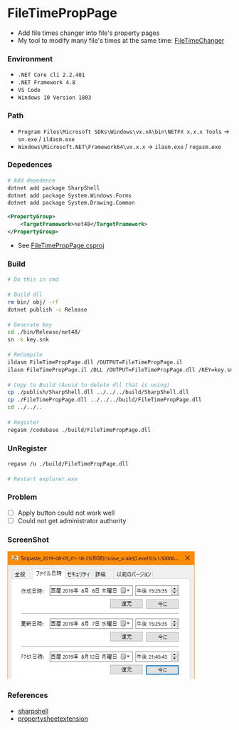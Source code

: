 # FileTimePropPage
+ Add file times changer into file's property pages
+ My tool to modify many file's times at the same time: [FileTimeChanger](https://github.com/Aoi-hosizora/FileTimeChanger)

### Environment
+ `.NET Core cli 2.2.401`
+ `.NET Framework 4.8`
+ `VS Code`
+ `Windows 10 Version 1803`

### Path
+ `Program Files\Microsoft SDKs\Windows\vx.xA\bin\NETFX x.x.x Tools` -> `sn.exe` / `ildasm.exe`
+ `Windows\Microsoft.NET\Framework64\vx.x.x` -> `ilasm.exe` / `regasm.exe`

### Depedences
```bash
# Add depedence
dotnet add package SharpShell
dotnet add package System.Windows.Forms
dotnet add package System.Drawing.Common
```

```xml
<PropertyGroup>
    <TargetFramework>net48</TargetFramework>
</PropertyGroup>
```
+ See [FileTimePropPage.csproj](./FileTimePropPage.csproj)

### Build
```bash
# Do this in cmd

# Build dll
rm bin/ obj/ -rf
dotnet publish -c Release

# Generate Key
cd ./bin/Release/net48/
sn -k key.snk

# ReCompile
ildasm FileTimePropPage.dll /OUTPUT=FileTimePropPage.il
ilasm FileTimePropPage.il /DLL /OUTPUT=FileTimePropPage.dll /KEY=key.snk

# Copy to Build (Avoid to delete dll that is using)
cp ./publish/SharpShell.dll ../../../build/SharpShell.dll
cp ./FileTimePropPage.dll ../../../build/FileTimePropPage.dll
cd ../../..

# Register
regasm /codebase ./build/FileTimePropPage.dll
```

### UnRegister
```bash
regasm /u ./build/FileTimePropPage.dll

# Restart explorer.exe
```

### Problem
+ [ ] Apply button could not work well
+ [ ] Could not get administrator authority

### ScreenShot
![PropPage](./assets/PropPage.jpg)

### References
+ [sharpshell](https://github.com/dwmkerr/sharpshell)
+ [propertysheetextension](https://github.com/dwmkerr/sharpshell/blob/master/docs/extensions/propertysheetextension/propertysheetextension.md)